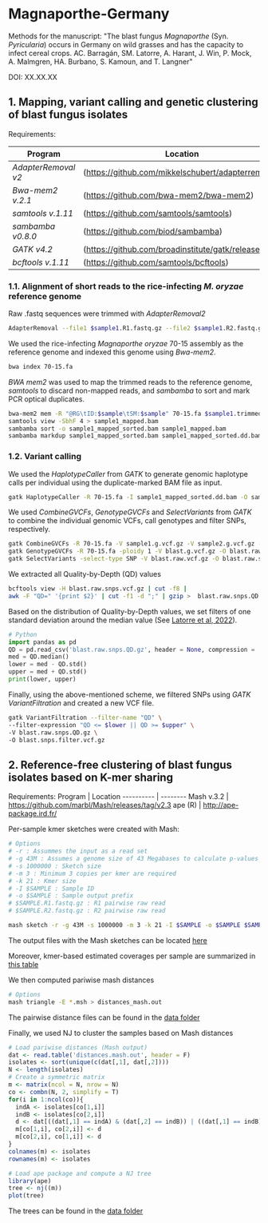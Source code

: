 # Magnaporthe-Germany

Methods for the manuscript: "The blast fungus *Magnaporthe* (Syn. *Pyricularia*) occurs in Germany on wild grasses and has the capacity to infect cereal crops. AC. Barragán, SM. Latorre, A. Harant, J. Win, P. Mock, A. Malmgren, HA. Burbano, S. Kamoun, and T. Langner"

DOI: XX.XX.XX

## 1. Mapping, variant calling and genetic clustering of blast fungus isolates
Requirements:

Program                  | Location
------------------------ | ----------------------------
*AdapterRemoval v2*      | (https://github.com/mikkelschubert/adapterremoval)
*Bwa-mem2 v.2.1*         | (https://github.com/bwa-mem2/bwa-mem2)
*samtools v.1.11*        | (https://github.com/samtools/samtools)
*sambamba v0.8.0*        | (https://github.com/biod/sambamba)
*GATK v4.2*              | (https://github.com/broadinstitute/gatk/releases)
*bcftools v.1.11*        | (https://github.com/samtools/bcftools)

### 1.1. Alignment of short reads to the rice-infecting *M. oryzae* reference genome

Raw .fastq sequences were trimmed with *AdapterRemoval2*
```bash
AdapterRemoval --file1 $sample1.R1.fastq.gz --file2 $sample1.R2.fastq.gz --gzip --basename $sample.trimmed
```

We used the rice-infecting *Magnaporthe oryzae* 70-15 assembly as the reference genome and indexed this genome using *Bwa-mem2*.
```bash
bwa index 70-15.fa
```

*BWA mem2* was used to map the trimmed reads to the reference genome, *samtools* to discard non-mapped reads, and *sambamba* to sort and mark PCR optical duplicates.
```bash
bwa-mem2 mem -R "@RG\tID:$sample\tSM:$sample" 70-15.fa $sample1.trimmed.R1.fastq.gz $sample1.trimmed.R2.fastq.gz > sample1.sam
samtools view -SbhF 4 > sample1_mapped.bam
sambamba sort -o sample1_mapped_sorted.bam sample1_mapped.bam
sambamba markdup sample1_mapped_sorted.bam sample1_mapped_sorted.dd.bam
```

### 1.2. Variant calling
We used the *HaplotypeCaller* from *GATK* to generate genomic haplotype calls per individual using the duplicate-marked BAM file as input.
```bash
gatk HaplotypeCaller -R 70-15.fa -I sample1_mapped_sorted.dd.bam -O sample1.g.vcf.gz
```

We used *CombineGVCFs*, *GenotypeGVCFs* and *SelectVariants* from *GATK* to combine the individual genomic VCFs, call genotypes and filter SNPs, respectively.
```bash
gatk CombineGVCFs -R 70-15.fa -V sample1.g.vcf.gz -V sample2.g.vcf.gz -V sampleN.g.vcf.gz -O blast.g.vcf.gz
gatk GenotypeGVCFs -R 70-15.fa -ploidy 1 -V blast.g.vcf.gz -O blast.raw.vcf.gz
gatk SelectVariants -select-type SNP -V blast.raw.vcf.gz -O blast.raw.snps.vcf.gz
```

We extracted all Quality-by-Depth (QD) values
```bash
bcftools view -H blast.raw.snps.vcf.gz | cut -f8 |
awk -F "QD=" '{print $2}' | cut -f1 -d ";" | gzip >  blast.raw.snps.QD.gz
```

Based on the distribution of Quality-by-Depth values, we set filters of one standard deviation around the median value (See [Latorre et al, 2022](https://doi.org/10.1101/2022.03.06.482794)).
```python
# Python
import pandas as pd
QD = pd.read_csv('blast.raw.snps.QD.gz', header = None, compression = 'gzip')
med = QD.median()
lower = med - QD.std()
upper = med + QD.std()
print(lower, upper)
```

Finally, using the above-mentioned scheme, we filtered SNPs using *GATK VariantFiltration* and created a new VCF file.
```bash
gatk VariantFiltration --filter-name "QD" \
--filter-expression "QD <= $lower || QD >= $upper" \
-V blast.raw.snps.QD.gz \
-O blast.snps.filter.vcf.gz
```
## 2. Reference-free clustering of blast fungus isolates based on K-mer sharing

Requirements:
Program    | Location
---------- | --------
Mash v.3.2 | https://github.com/marbl/Mash/releases/tag/v2.3
ape (R)    | http://ape-package.ird.fr/


Per-sample kmer sketches were created with Mash:
```bash
# Options
# -r : Assummes the input as a read set
# -g 43M : Assumes a genome size of 43 Megabases to calculate p-values
# -s 1000000 : Sketch size
# -m 3 : Minimum 3 copies per kmer are required
# -k 21 : Kmer size
# -I $SAMPLE : Sample ID
# -o $SAMPLE : Sample output prefix
# $SAMPLE.R1.fastq.gz : R1 pairwise raw read
# $SAMPLE.R2.fastq.gz : R2 pairwise raw read

mash sketch -r -g 43M -s 1000000 -m 3 -k 21 -I $SAMPLE -o $SAMPLE $SAMPLE.R1.fastq.gz $SAMPLE.R2.fastq.gz
```
The output files with the Mash sketches can be located [here](/data/Mash_kmer_sketches/)


Moreover, kmer-based estimated coverages per sample are summarized in [this table](/data/kmer_based_estimated_coverage.tsv)

We then computed pariwise mash distances
```bash
# Options
mash triangle -E *.msh > distances_mash.out
```
The pairwise distance files can be found in the [data folder](/data/)

Finally, we used NJ to cluster the samples based on Mash distances

```r
# Load pariwise distances (Mash output)
dat <- read.table('distances.mash.out', header = F)
isolates <- sort(unique(c(dat[,1], dat[,2])))
N <- length(isolates)
# Create a symmetric matrix
m <- matrix(ncol = N, nrow = N)
co <- combn(N, 2, simplify = T)
for(i in 1:ncol(co)){
  indA <- isolates[co[1,i]]
  indB <- isolates[co[2,i]]
  d <- dat[((dat[,1] == indA) & (dat[,2] == indB)) | ((dat[,1] == indB) & (dat[,2] == indA)), 3]
  m[co[1,i], co[2,i]] <- d
  m[co[2,i], co[1,i]] <- d
}
colnames(m) <- isolates
rownames(m) <- isolates

# Load ape package and compute a NJ tree
library(ape)
tree <- nj((m))
plot(tree)
```
The trees can be found in the [data folder](/data/)
